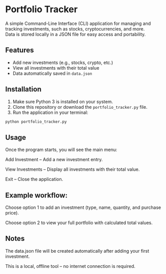 # Portfolio Tracker
A simple Command-Line Interface (CLI) application for managing and tracking investments, such as stocks, cryptocurrencies, and more.  
Data is stored locally in a JSON file for easy access and portability.

## Features
- Add new investments (e.g., stocks, crypto, etc.)
- View all investments with their total value
- Data automatically saved in `data.json`

## Installation
1. Make sure Python 3 is installed on your system.  
2. Clone this repository or download the `portfolio_tracker.py` file.  
3. Run the application in your terminal:

```bash
python portfolio_tracker.py
```

## Usage
Once the program starts, you will see the main menu:

Add Investment – Add a new investment entry.

View Investments – Display all investments with their total value.

Exit – Close the application.

## Example workflow:
Choose option 1 to add an investment (type, name, quantity, and purchase price).

Choose option 2 to view your full portfolio with calculated total values.

## Notes
The data.json file will be created automatically after adding your first investment.

This is a local, offline tool – no internet connection is required.
